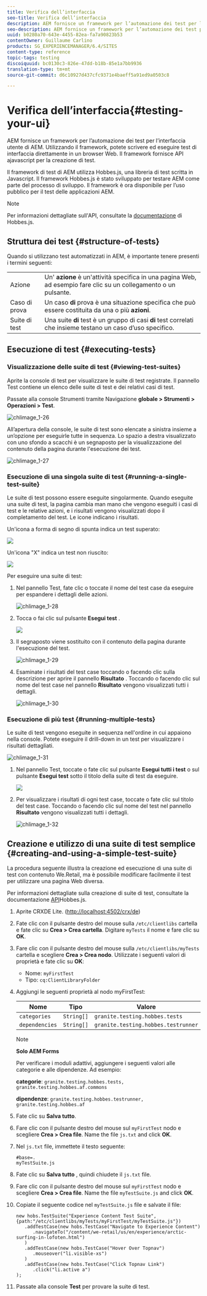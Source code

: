 ```yaml
---
title: Verifica dell’interfaccia
seo-title: Verifica dell’interfaccia
description: AEM fornisce un framework per l’automazione dei test per l’interfaccia utente di AEM
seo-description: AEM fornisce un framework per l’automazione dei test per l’interfaccia utente di AEM
uuid: b0280a70-643e-4455-82ea-fa7a90823b53
contentOwner: Guillaume Carlino
products: SG_EXPERIENCEMANAGER/6.4/SITES
content-type: reference
topic-tags: testing
discoiquuid: bc0130c3-826e-47dd-b18b-85e1a7bb9936
translation-type: tm+mt
source-git-commit: d6c10927d437cfc9371e4baeff5a91ed9a0503c8

---
```



# Verifica dell’interfaccia{#testing-your-ui}

AEM fornisce un framework per l’automazione dei test per l’interfaccia utente di AEM. Utilizzando il framework, potete scrivere ed eseguire test di interfaccia direttamente in un browser Web. Il framework fornisce API ajavascript per la creazione di test.

Il framework di test di AEM utilizza Hobbes.js, una libreria di test scritta in Javascript. Il framework Hobbes.js è stato sviluppato per testare AEM come parte del processo di sviluppo. Il framework è ora disponibile per l’uso pubblico per il test delle applicazioni AEM.

>[!NOTE]
>
>Per informazioni dettagliate sull&#39;API, consultate la [documentazione](https://helpx.adobe.com/experience-manager/6-4/sites/developing/using/reference-materials/test-api/index.html) di Hobbes.js.

## Struttura dei test {#structure-of-tests}

Quando si utilizzano test automatizzati in AEM, è importante tenere presenti i termini seguenti:

|  |  |
|---|---|
| Azione | Un&#39; **azione** è un&#39;attività specifica in una pagina Web, ad esempio fare clic su un collegamento o un pulsante. |
| Caso di prova | Un caso **di** prova è una situazione specifica che può essere costituita da una o più **azioni**. |
| Suite di test | Una suite **di** test è un gruppo di casi **di** test correlati che insieme testano un caso d’uso specifico. |

## Esecuzione di test {#executing-tests}

### Visualizzazione delle suite di test {#viewing-test-suites}

Aprite la console di test per visualizzare le suite di test registrate. Il pannello Test contiene un elenco delle suite di test e dei relativi casi di test.

Passate alla console Strumenti tramite Navigazione **globale > Strumenti > Operazioni > Test**.

![chlimage_1-26](assets/chlimage_1-26.png)

All’apertura della console, le suite di test sono elencate a sinistra insieme a un’opzione per eseguirle tutte in sequenza. Lo spazio a destra visualizzato con uno sfondo a scacchi è un segnaposto per la visualizzazione del contenuto della pagina durante l&#39;esecuzione dei test.

![chlimage_1-27](assets/chlimage_1-27.png)

### Esecuzione di una singola suite di test {#running-a-single-test-suite}

Le suite di test possono essere eseguite singolarmente. Quando eseguite una suite di test, la pagina cambia man mano che vengono eseguiti i casi di test e le relative azioni, e i risultati vengono visualizzati dopo il completamento del test. Le icone indicano i risultati.

Un&#39;icona a forma di segno di spunta indica un test superato:

![](do-not-localize/chlimage_1-5.png)

Un&#39;icona &quot;X&quot; indica un test non riuscito:

![](do-not-localize/chlimage_1-6.png)

Per eseguire una suite di test:

1. Nel pannello Test, fate clic o toccate il nome del test case da eseguire per espandere i dettagli delle azioni.

   ![chlimage_1-28](assets/chlimage_1-28.png)

1. Tocca o fai clic sul pulsante **Esegui test** .

   ![](do-not-localize/chlimage_1-7.png)

1. Il segnaposto viene sostituito con il contenuto della pagina durante l&#39;esecuzione del test.

   ![chlimage_1-29](assets/chlimage_1-29.png)

1. Esaminate i risultati del test case toccando o facendo clic sulla descrizione per aprire il pannello **Risultato** . Toccando o facendo clic sul nome del test case nel pannello **Risultato** vengono visualizzati tutti i dettagli.

   ![chlimage_1-30](assets/chlimage_1-30.png)

### Esecuzione di più test {#running-multiple-tests}

Le suite di test vengono eseguite in sequenza nell&#39;ordine in cui appaiono nella console. Potete eseguire il drill-down in un test per visualizzare i risultati dettagliati.

![chlimage_1-31](assets/chlimage_1-31.png)

1. Nel pannello Test, toccate o fate clic sul pulsante **Esegui tutti i test** o sul pulsante **Esegui test** sotto il titolo della suite di test da eseguire.

   ![](do-not-localize/chlimage_1-8.png)

1. Per visualizzare i risultati di ogni test case, toccate o fate clic sul titolo del test case. Toccando o facendo clic sul nome del test nel pannello **Risultato** vengono visualizzati tutti i dettagli.

   ![chlimage_1-32](assets/chlimage_1-32.png)

## Creazione e utilizzo di una suite di test semplice {#creating-and-using-a-simple-test-suite}

La procedura seguente illustra la creazione ed esecuzione di una suite di test con contenuto [](/help/sites-developing/we-retail.md)We.Retail, ma è possibile modificare facilmente il test per utilizzare una pagina Web diversa.

Per informazioni dettagliate sulla creazione di suite di test, consultate la documentazione [API](https://helpx.adobe.com/experience-manager/6-4/sites/developing/using/reference-materials/test-api/index.html)Hobbes.js.

1. Aprite CRXDE Lite. ([http://localhost:4502/crx/de](http://localhost:4502/crx/de))
1. Fate clic con il pulsante destro del mouse sulla `/etc/clientlibs` cartella e fate clic su **Crea > Crea cartella**. Digitare `myTests` il nome e fare clic su **OK**.
1. Fare clic con il pulsante destro del mouse sulla `/etc/clientlibs/myTests` cartella e scegliere **Crea > Crea nodo**. Utilizzate i seguenti valori di proprietà e fate clic su **OK**:

   * Nome: `myFirstTest`
   * Tipo: `cq:ClientLibraryFolder`

1. Aggiungi le seguenti proprietà al nodo myFirstTest:

   | Nome | Tipo | Valore |
   |---|---|---|
   | `categories` | `String[]` | `granite.testing.hobbes.tests` |
   | `dependencies` | `String[]` | `granite.testing.hobbes.testrunner` |

   >[!NOTE]
   >
   >**Solo AEM Forms**
   >
   >Per verificare i moduli adattivi, aggiungere i seguenti valori alle categorie e alle dipendenze. Ad esempio:
   >
   >**categorie**: `granite.testing.hobbes.tests, granite.testing.hobbes.af.commons`
   >
   >**dipendenze**: `granite.testing.hobbes.testrunner, granite.testing.hobbes.af`

1. Fate clic su **Salva tutto**.
1. Fare clic con il pulsante destro del mouse sul `myFirstTest` nodo e scegliere **Crea > Crea file**. Name the file `js.txt` and click **OK**.
1. Nel `js.txt` file, immettete il testo seguente:

   ```
   #base=.
   myTestSuite.js
   ```

1. Fate clic su **Salva tutto** , quindi chiudete il `js.txt` file.
1. Fare clic con il pulsante destro del mouse sul `myFirstTest` nodo e scegliere **Crea > Crea file**. Name the file `myTestSuite.js` and click **OK**.
1. Copiate il seguente codice nel `myTestSuite.js` file e salvate il file:

   ```
   new hobs.TestSuite("Experience Content Test Suite", {path:"/etc/clientlibs/myTests/myFirstTest/myTestSuite.js"})
      .addTestCase(new hobs.TestCase("Navigate to Experience Content")
         .navigateTo("/content/we-retail/us/en/experience/arctic-surfing-in-lofoten.html")
      )
      .addTestCase(new hobs.TestCase("Hover Over Topnav")
         .mouseover("li.visible-xs")
      )
      .addTestCase(new hobs.TestCase("Click Topnav Link")
         .click("li.active a")
   );
   ```

1. Passate alla console **Test** per provare la suite di test.

